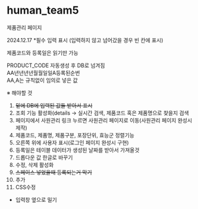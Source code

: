 # human_team5
제품관리 페이지

2024.12.17
*필수 입력 표시
(입력하지 않고 넘어갔을 경우 빈 칸에 표시)

제품코드와 등록일은 읽기만 가능

PRODUCT_CODE 자동생성 후 DB로 넘겨짐<br>
AA년년년년월월일일A등록된순번<br>
AA,A는 규칙없이 임의로 넣은 값


※ 해야할 것
1. <del>밑에 DB에 입력된 값들 받아서 표시</del>
2. 조회 기능 활성화(details -> 실시간 검색, 제품코드 혹은 제품명으로 찾을지 검색
3. 페이지에서 사원관리 링크 누르면 사원관리 페이지로 이동(사원관리 페이지 완성시 제작)
4. 제품코드, 제품명, 제품구분, 포장단위, 효능군 정렬기능
5. 오른쪽 위에 사용자 표시(로그인 페이지 완성시 구현)
6. 등록일은 테이블 데이터가 생성된 날짜를 받아서 가져올것
7. 드롭다운 값 한글로 바꾸기
8. 수정, 삭제 활성화
9. <del>스페이스 넣었을때 등록되는거 막기</del>
10. 추가
11. CSS수정
   - 입력창 옆으로 밀기
